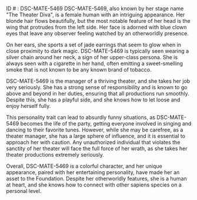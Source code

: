 ID # : DSC-MATE-5469
DSC-MATE-5469, also known by her stage name "The Theater Diva", is a female human with an intriguing appearance. Her blonde hair flows beautifully, but the most notable feature of her head is the wing that protrudes from the left side. Her face is adorned with blue clown eyes that leave any observer feeling watched by an otherworldly presence.

On her ears, she sports a set of jade earrings that seem to glow when in close proximity to dark magic. DSC-MATE-5469 is typically seen wearing a silver chain around her neck, a sign of her upper-class persona. She is always seen with a cigarette in her hand, often emitting a sweet-smelling smoke that is not known to be any known brand of tobacco.

DSC-MATE-5469 is the manager of a thriving theater, and she takes her job very seriously. She has a strong sense of responsibility and is known to go above and beyond in her duties, ensuring that all productions run smoothly. Despite this, she has a playful side, and she knows how to let loose and enjoy herself fully.

This personality trait can lead to absurdly funny situations, as DSC-MATE-5469 becomes the life of the party, getting everyone involved in singing and dancing to their favorite tunes. However, while she may be carefree, as a theater manager, she has a large sphere of influence, and it is essential to approach her with caution. Any unauthorized individual that violates the sanctity of her theater will face the full force of her wrath, as she takes her theater productions extremely seriously.

Overall, DSC-MATE-5469 is a colorful character, and her unique appearance, paired with her entertaining personality, have made her an asset to the Foundation. Despite her otherworldly features, she is a human at heart, and she knows how to connect with other sapiens species on a personal level.